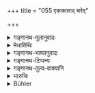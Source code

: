 +++
title = "055 एककालञ् चरेद्"

+++

<details><summary>गङ्गानथ-मूलानुवादः</summary>

He shall go for alms only once, and shall not seek for a large quantity; because the renunciate who becomes addicted to collecting alms becomes attached to sensual objects also.—(55)
</details>

<details><summary>मेधातिथिः</summary>

भैक्षकार्यस्य भोजनस्यैककालता विधीयते, न पुनर् भैक्षचरणस्यैव । द्विर्भोजनप्रतिषेधो ऽत्राभिसंहितः । तत्र सकृच् चरित्वा द्वितीयस्मिन् काले शेषयित्वा न भुञ्जीत, तदर्थो भोजनप्रतिषेधः । अत एवाह **न प्रजज्जेत विस्तर** इति । द्वितीयभोजनार्थितया हि विस्तरः प्राप्नोति । एकारामस्य न भृत्यार्थेन भैक्षविस्तर इति । हेतुं ब्रुवन् सकृद्भोजने ऽपि सौहित्यं निषेधति ॥ ६.५५ ॥
</details>

<details><summary>गङ्गानथ-भाष्यानुवादः</summary>

What is laid down here is that the man shall *eat once*, this being the purpose of the alms; it does not mean that he shall go to beg only once. What is intended here is the prohibition of eating twice; that is, the man, having gone for alms once, shall not save out of it for eating again. It is with a view to this that we have the prohibition *of eating*. It is for this reason that the text adds ‘*he shall not seek for a large quantity*;’ *Seeking for a large quantity* can only be for the purpose of eating again and again; specially because for one who delights in solitude, large quantities of food would not be wanted for the sake of servants and other dependents. By supplying a reason for what is laid down, the text implies that even at a single meal the man shall not eat too much.—(55)
</details>

<details><summary>गङ्गानथ-टिप्पन्यः</summary>

This verse is quoted in *Mitākṣarā* (on 3.59);—in *Parāśaramādhava*, (Ācāra, p. 562);—in *Madanapārijāta*, p. 375);—and in
*Yatidharmasaṅgraha* (p. 85).
</details>

<details><summary>गङ्गानथ-तुल्य-वाक्यानि</summary>

*Baudhāyana* (2.18.12, 13).—‘He shall eat food given without asking,
regarding which nothing has been stipulated beforehand, and which has reached him accidentally; so much only as is sufficient to sustain life.’ They quote also—“Eight mouthfuls make the meal of a Renunciate, etc.”

*Vaśiṣṭha* (10.7).—‘He shall heg food at seven houses which he has not
selected beforehand.’

*Vaśiṣṭha* (10.24, 25).—‘In the morning and in the evening, he may eat
as much as he obtains from the house of one Brāhmaṇa,—excepting honey and meat; and he shall never eat to satiation.’

*Viṣṇu* (96.3).—‘He should beg food at seven houses.’ *Yājñavalkya*
(3.59).—‘In the evening he shall beg alms, unrecognised and with due respect, in a village where there are no mendicants,—only so much as may suffice for sustaining life, and he shall never hanker after it.’

*Saṃvarta* (Aparārka, p. 963).—‘Having obtained eight alms, or seven, or
ñve,—he shall wash it all with water and then eat it.’

*Yama* (Do.)—‘Living on alms, celibate, he shall not confine his
food-begging to any single house.’
</details>

<details><summary>भारुचिः</summary>

सायं भोजनस्य प्रतिषेधः, गार्हस्थ्ये द्विभोजनस्य प्राप्तस्य ॥ ६.५५ ॥
</details>

<details><summary>Bühler</summary>

055	Let him go to beg once (a day), let him not be eager to obtain a large quantity (of alms); for an ascetic who eagerly seeks alms, attaches himself also to sensual enjoyments.
</details>
